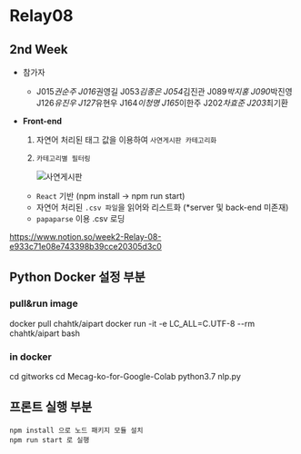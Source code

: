 # Relay08

## 2nd Week

- 참가자

  - J015*권순주
    J016*권영길
    J053*김종은
    J054*김진관
    J089*박지홍
    J090*박진영
    J126*유진우
    J127*유현우
    J164*이청명
    J165*이한주
    J202*차효준
    J203*최기환

- **Front-end**

  1. 자연어 처리된 태그 값을 이용하여 `사연게시판 카테고리화`
  1. `카테고리별 필터링`

     ![사연게시판](https://github.com/boostcamp-2020/relay_08/raw/master/%EA%B8%B0%ED%9A%8D%EC%84%9C/img/board.png)

  - `React` 기반 (npm install -> npm run start)
  - 자연어 처리된 `.csv 파일`을 읽어와 리스트화
    (\*server 및 back-end 미존재)
  - `papaparse` 이용 .csv 로딩

https://www.notion.so/week2-Relay-08-e933c71e08e743398b39cce20305d3c0

## Python Docker 설정 부분

### pull&run image

docker pull chahtk/aipart
docker run -it -e LC_ALL=C.UTF-8 --rm chahtk/aipart bash

### in docker

cd gitworks
cd Mecag-ko-for-Google-Colab
python3.7 nlp.py

## 프론트 실행 부분

```
npm install 으로 노드 패키지 모듈 설치
npm run start 로 실행

```
